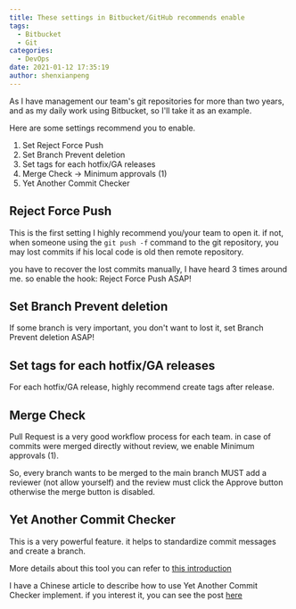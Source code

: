 ```yaml
---
title: These settings in Bitbucket/GitHub recommends enable
tags:
  - Bitbucket
  - Git
categories:
  - DevOps
date: 2021-01-12 17:35:19
author: shenxianpeng
---
```


As I have management our team's git repositories for more than two years, and as my daily work using Bitbucket, so I'll take it as an example.

Here are some settings recommend you to enable.

1. Set Reject Force Push
2. Set Branch Prevent deletion
3. Set tags for each hotfix/GA releases
4. Merge Check -> Minimum approvals (1)
5. Yet Another Commit Checker

<!-- more -->
## Reject Force Push

This is the first setting I highly recommend you/your team to open it. if not, when someone using the `git push -f` command to the git repository, you may lost commits if his local code is old then remote repository.

you have to recover the lost commits manually, I have heard 3 times around me. so enable the hook: Reject Force Push ASAP!

## Set Branch Prevent deletion

If some branch is very important, you don't want to lost it, set Branch Prevent deletion ASAP!

## Set tags for each hotfix/GA releases

For each hotfix/GA release, highly recommend create tags after release.

## Merge Check

Pull Request is a very good workflow process for each team. in case of commits were merged directly without review, we enable Minimum approvals (1).

So, every branch wants to be merged to the main branch MUST add a reviewer (not allow yourself) and the review must click the Approve button otherwise the merge button is disabled.

## Yet Another Commit Checker

This is a very powerful feature. it helps to standardize commit messages and create a branch.

More details about this tool you can refer to [this introduction](https://mohamicorp.atlassian.net/wiki/spaces/DOC/pages/1442119700/Yet+Another+Commit+Checker+YACC+for+Bitbucket)

I have a Chinese article to describe how to use Yet Another Commit Checker implement. if you interest it, you can see the post [here](https://shenxianpeng.github.io/2020/09/commit-messages-specification/)
